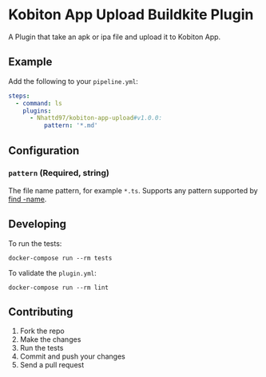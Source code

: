 # Kobiton App Upload Buildkite Plugin

A Plugin that take an apk or ipa file and upload it to Kobiton App.

## Example

Add the following to your `pipeline.yml`:

```yml
steps:
  - command: ls
    plugins:
      - Nhattd97/kobiton-app-upload#v1.0.0:
          pattern: '*.md'
```

## Configuration

### `pattern` (Required, string)

The file name pattern, for example `*.ts`. Supports any pattern supported by [find -name](http://man7.org/linux/man-pages/man1/find.1.html).

## Developing

To run the tests:

```shell
docker-compose run --rm tests
```

To validate the `plugin.yml`:
```shell
docker-compose run --rm lint
```

## Contributing

1. Fork the repo
2. Make the changes
3. Run the tests
4. Commit and push your changes
5. Send a pull request